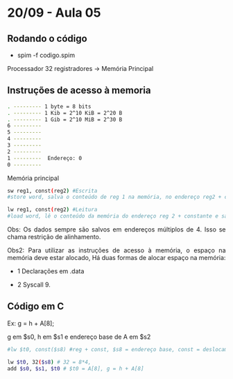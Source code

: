 # 20/09 - Aula 05

## Rodando o código

<div style="text-align:justify">

- spim -f codigo.spim

Processador 32 registradores  ->  Memória Principal

</div>

## Instruções de acesso à memoria

<div style="text-align:justify">

``` Bash
. --------- 1 byte = 8 bits
. --------- 1 Kib = 2^10 KiB = 2^20 B
. --------- 1 Gib = 2^10 MiB = 2^30 B
6 --------- 
5 ---------
4 ---------
3 ---------
2 ---------
1 ---------  Endereço: 0 
0 ---------
```

Memória principal

```Bash
sw reg1, const(reg2) #Escrita
#store word, salva o conteúdo de reg 1 na memória, no endereço reg2 + constante

lw reg1, const(reg2) #Leitura
#load word, lê o conteúdo da memória do endereço reg 2 + constante e salva em reg1

```
Obs: Os dados sempre são salvos em endereços múltiplos de 4. Isso se chama restrição de alinhamento.

Obs2: Para utilizar as instruções de acesso à memória, o espaço na memória deve estar alocado, Há duas formas de alocar espaço na memória:

- 1 Declarações em .data

- 2 Syscall 9.

## Código em C
Ex: 
g = h + A[8];

g em $s0, h em $s1 e endereço base de A em $s2


```Bash
#lw $t0, const($s8) #reg + const, $s8 = endereço base, const = deslocamento

lw $t0, 32($s8) # 32 = 8*4, 
add $s0, $s1, $t0 # $t0 = A[8], g = h + A[8]
```




</div>



